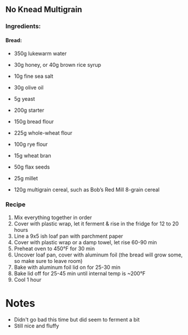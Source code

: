 ## No Knead Multigrain
### Ingredients: 

#### Bread:
* 350g lukewarm water
* 30g honey, or 40g brown rice syrup
* 10g fine sea salt
* 30g olive oil
* 5g yeast
* 200g starter

* 150g bread flour
* 225g whole-wheat flour
* 100g rye flour
* 15g wheat bran
* 50g flax seeds
* 25g millet
* 120g multigrain cereal, such as Bob’s Red Mill 8-grain cereal

### Recipe

1. Mix everything together in order 
2. Cover with plastic wrap, let it ferment & rise in the fridge for 12 to 20 hours
3. Line a 9x5 ish loaf pan with parchment paper
7. Cover with plastic wrap or a damp towel, let rise 60-90 min
8. Preheat oven to 450&deg;F for 30 min
9. Uncover loaf pan, cover with aluminum foil (the bread will grow some, so make sure to leave room)
11. Bake with aluminum foil lid on for 25-30 min
12. Bake lid off for 25-45 min until internal temp is ~200&deg;F
13. Cool 1 hour

# Notes
* Didn't go bad this time but did seem to ferment a bit
* Still nice and fluffy
